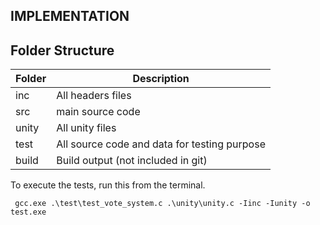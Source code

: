 ## IMPLEMENTATION

## Folder Structure

| Folder        |                Description                  |
| ------------- | -------------                               |
| inc           | All headers files                           |
| src           | main source code                            |
| unity         | All unity files                             |
| test          | All source code and data for testing purpose|
| build         | Build output (not included in git)          |

To execute the tests, run this from the terminal.

` gcc.exe .\test\test_vote_system.c .\unity\unity.c -Iinc -Iunity -o test.exe`